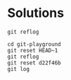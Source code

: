 # Solutions

```shell
git reflog
```

```shell
cd git-playground
git reset HEAD~1
git reflog
git reset d22f46b
git log
```

